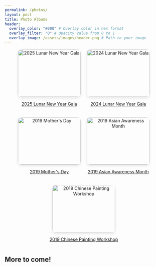 ```yaml
---
permalink: /photos/
layout: post
title: Photo Albums
header:
  overlay_color: "#000" # Overlay color in hex format
  overlay_filter: "0" # Opacity value from 0 to 1
  overlay_image: /assets/images/header.png # Path to your image
---
```


<div style="display: flex; flex-wrap: wrap; gap: 20px; justify-content: center;">

<!-- Album -->
<div style="text-align: center;">
  <a href="https://photos.app.goo.gl/dLEwmXaRKzRgC78K8" target="_blank">
    <img src="https://lh3.googleusercontent.com/pw/AP1GczMLFu6xvHuNo82VNv1OdFV3wJiEY2LrL1bzFjDsojBRgx94Hh36jXHJ5pHXCRUEchhhf2Kdy727OZJ9OzgWIfU6cCBvu85lMvX6xS-2rY-KBgLFKYyZ38c6hfjLPARHkzPOSNcZOlY9iCd7DF-8UvxS9A=w1898-h1266-s-no-gm?authuser=0" alt="2025 Lunar New Year Gala" style="width: 200px; height: 150px; object-fit: cover; border-radius: 10px; box-shadow: 0 4px 8px rgba(0, 0, 0, 0.1);">
  </a>
  <p><a href="https://photos.app.goo.gl/dLEwmXaRKzRgC78K8" target="_blank">2025 Lunar New Year Gala</a></p>
</div>

<!-- Album -->
<div style="text-align: center;">
  <a href="https://photos.app.goo.gl/Ed6aNfk2xG86QEkn9" target="_blank">
    <img src="https://lh3.googleusercontent.com/pw/AP1GczNoqEY0zkvtLqmaKmPRx9SOZusVFNddtPEuJ2UpisZMUr9Xcd2GHb8Bwpvm7Wu-qeRtpStHk2lO-N956kP4jFNpCY4Br7kcAMpRk9_DjJApVsUdukKBoALGsN7Er6QiCmeQNpg5aKX-mTmsTk84D5Zmyg=w2966-h1698-s-no-gm?authuser=0" alt="2024 Lunar New Year Gala" style="width: 200px; height: 150px; object-fit: cover; border-radius: 10px; box-shadow: 0 4px 8px rgba(0, 0, 0, 0.1);">
  </a>
  <p><a href="https://photos.app.goo.gl/Ed6aNfk2xG86QEkn9" target="_blank">2024 Lunar New Year Gala</a></p>
</div>

<!-- Album -->
<div style="text-align: center;">
  <a href="https://photos.app.goo.gl/d4aKPDjmuSehrbJ26" target="_blank">
    <img src="https://lh3.googleusercontent.com/pw/AP1GczNB-ibXPlOE0AcrKJzT1VumyuH5Fo7Nq-8jxj-akmCj2ALxjL8GXjk62JraXe9wopL3AXW57S2SE7AJkQZhOb3njjzd4IFtEtk3eSOfPb-Ru2YxPn9jq0Y-fvl4SXs0n1XdG_g2W3eLlPymtItFFgmNMw=w2264-h1698-s-no-gm?authuser=0" alt="2019 Mother's Day" style="width: 200px; height: 150px; object-fit: cover; border-radius: 10px; box-shadow: 0 4px 8px rgba(0, 0, 0, 0.1);">
  </a>
  <p><a href="https://photos.app.goo.gl/d4aKPDjmuSehrbJ26" target="_blank">2019 Mother's Day</a></p>
</div>

<!-- Album -->
<div style="text-align: center;">
  <a href="https://photos.app.goo.gl/oYLqtuFL7VKsrC6H8" target="_blank">
    <img src="https://lh3.googleusercontent.com/pw/AP1GczOY0GtvJMBJQuNNv5kJZdY9nJoC22ABPQ6AMCzkWFpqV7nYtzTQBpsZZJ5q3HCMGBYyhpIRbgXJKWIE-ZWGQidPQ2OR2quvmcbSoi4RBPQblTmt9yM82sXfifxbZr1Kjy4ei3BUME10fBbFFS1E_XNBSw=w2543-h1907-s-no-gm?authuser=0" alt="2019 Asian Awareness Month" style="width: 200px; height: 150px; object-fit: cover; border-radius: 10px; box-shadow: 0 4px 8px rgba(0, 0, 0, 0.1);">
  </a>
  <p><a href="https://photos.app.goo.gl/oYLqtuFL7VKsrC6H8" target="_blank">2019 Asian Awareness Month</a></p>
</div>

<!-- Album -->
<div style="text-align: center;">
  <a href="https://photos.app.goo.gl/sWtTgjWCGPUfpsLo6" target="_blank">
    <img src="https://lh3.googleusercontent.com/pw/AP1GczOX50DCiPUJbHMR7RZtDYpXdDDIc_HzmMfY4KlwPDbwsADv-tatpDF8tTf18YcAbY-AelURYcS9xShetBv9x_De6yxE3MmCvnsn4VY28uj_5Y4NjLwhhzAwfEneQCIcSnDSApPCLH0A3r0fGsbCbyZB=w1430-h1907-s-no-gm?authuser=0" alt="2019 Chinese Painting Workshop" style="width: 200px; height: 150px; object-fit: cover; border-radius: 10px; box-shadow: 0 4px 8px rgba(0, 0, 0, 0.1);">
  </a>
  <p><a href="https://photos.app.goo.gl/sWtTgjWCGPUfpsLo6" target="_blank">2019 Chinese Painting Workshop</a></p>
</div>

</div>

## More to come!
